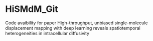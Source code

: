 # HiSMdM_Git
Code avaibility for paper High-throughput, unbiased single-molecule displacement mapping with deep learning reveals spatiotemporal heterogeneities in intracellular diffusivity
